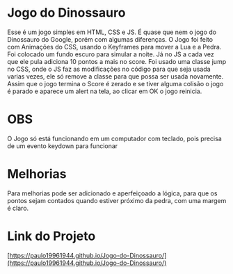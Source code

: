 # Jogo do Dinossauro

Esse é um jogo simples em HTML, CSS e JS. É quase que nem o jogo do Dinossauro do Google, porém com algumas diferenças. O Jogo foi feito com Animações do CSS, usando o Keyframes para mover  a Lua e a Pedra. Foi colocado um fundo escuro para simular a noite. Já no JS a cada vez que ele pula adiciona 10 pontos a mais no score. Foi usado uma classe jump no CSS, onde o JS faz as modificações no código para que seja usada varias vezes, ele só remove a classe para que possa ser usada novamente. Assim que o jogo termina o Score é zerado e se tiver alguma colisão o jogo é parado e aparece um alert na tela, ao clicar em OK o jogo reinicia.

# OBS

O Jogo só está funcionando em um computador com teclado, pois precisa de um evento keydown para funcionar

# Melhorias

Para melhorias pode ser adicionado e aperfeiçoado a lógica, para que os pontos sejam contados quando estiver próximo da pedra, com uma margem é claro.

# Link do Projeto

[https://paulo19961944.github.io/Jogo-do-Dinossauro/](https://paulo19961944.github.io/Jogo-do-Dinossauro/)
